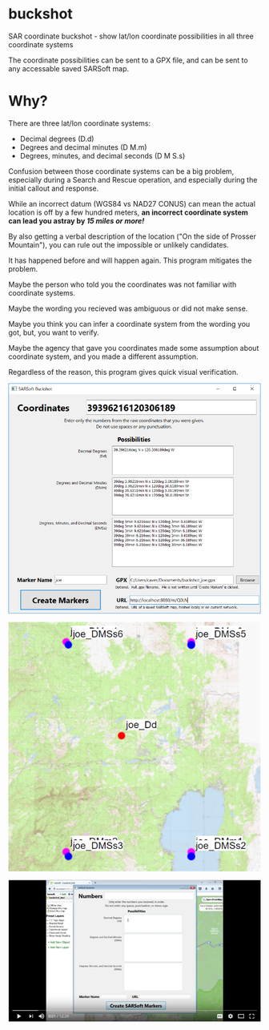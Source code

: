 # buckshot
SAR coordinate buckshot - show lat/lon coordinate possibilities in all three coordinate systems

The coordinate possibilities can be sent to a GPX file, and can be sent to any accessable saved SARSoft map.

# Why?

There are three lat/lon coordinate systems:

- Decimal degrees  (D.d)
- Degrees and decimal minutes  (D M.m)
- Degrees, minutes, and decimal seconds  (D M S.s)

Confusion between those coordinate systems can be a big problem, especially during a Search and Rescue operation, and especially during the initial callout and response.

While an incorrect datum (WGS84 vs NAD27 CONUS) can mean the actual location is off by a few hundred meters, **an incorrect coordinate system can lead you astray by _15 miles or more!_**

By also getting a verbal description of the location ("On the side of Prosser Mountain"), you can rule out the impossible or unlikely candidates.

It has happened before and will happen again.  This program mitigates the problem.

Maybe the person who told you the coordinates was not familiar with coordinate systems.

Maybe the wording you recieved was ambiguous or did not make sense.

Maybe you think you can infer a coordinate system from the wording you got, but, you want to verify.

Maybe the agency that gave you coordinates made some assumption about coordinate system, and you made a different assumption.

Regardless of the reason, this program gives quick visual verification.

![buckshot GUI](/doc/buckshot.png)

![buckshot sarsoft map](/doc/buckshot_map.png)

[![SAR Buckshot video](/doc/buckshot_video_thumb.png)](https://www.youtube.com/watch?v=QPygvh3QiJA)

